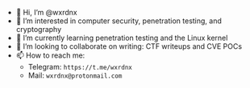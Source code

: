 - 👋 Hi, I’m @wxrdnx
- 👀 I’m interested in computer security, penetration testing, and cryptography
- 🌱 I’m currently learning penetration testing and the Linux kernel
- 💞️ I’m looking to collaborate on writing: CTF writeups and CVE POCs 
- 📫 How to reach me:
  - Telegram: `https://t.me/wxrdnx`
  - Mail: `wxrdnx@protonmail.com`

<!---
wxrdnx/wxrdnx is a ✨ special ✨ repository because its `README.md` (this file) appears on your GitHub profile.
You can click the Preview link to take a look at your changes.
--->
